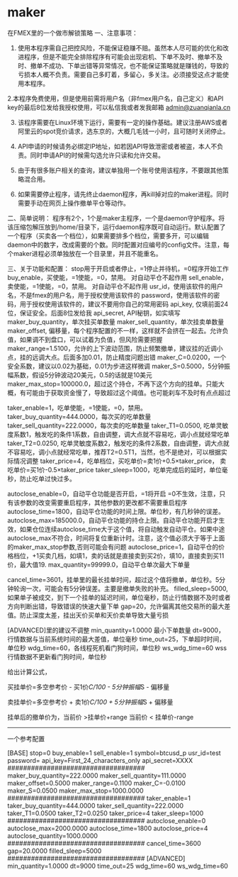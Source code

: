 # maker
在FMEX里的一个做市解锁策略
一、注意事项：
1. 使用本程序需自己把控风险，不能保证稳赚不赔。虽然本人尽可能的优化和改进程序，但是不能完全排除程序有可能会出现宕机、下单不及时、撤单不及时、撤单不成功、下单出错等异常情况，也不能保证策略就是赚钱的，导致的亏损本人概不负责。需要自己多盯着，多留心，多关注。必须接受这点才能使用本程序。

2.本程序免费使用，但是使用前需将用户名（非fmex用户名，自己定义）和API key的最后8位发给我授权使用，可以私信我或者发我邮箱 admin@zuanqianla.cn

3. 该程序需要在Linux环境下运行，需要有一定的操作基础。建议注册AWS或者阿里云的spot竞价请求，选东京的，大概几毛钱一小时，且可随时关闭停止。

4. API申请的时候请务必绑定IP地址，如若因API导致泄密或者被盗，本人不负责。同时申请API的时候需勾选允许只读和允许交易。

5. 由于有很多账户相关的查询，建议单独用一个账号使用该程序，不要跟其他策略混合用。

6. 如果需要停止程序，请先终止daemon程序，再kill掉对应的maker进程。同时需要手动在网页上操作撤单平仓等动作。

二、简单说明：
程序有2个，1个是maker主程序，一个是daemon守护程序。将该压缩包解压放到/home/目录下，运行daemon程序既可自动运行。默认配置了一个程序（买卖各一个档位），如果需要排多个档位，需要多开，可以编辑daemon中的数字，改成需要的个数。同时配置对应编号的config文件。注意，每个maker进程必须单独放在一个目录里，并且不能重名。


三、关于功能和配置：
stop用于开启或者停止，=1停止并待机，=0程序开始工作
buy_enable，买使能，=1使能，=0，禁用。  对自动平仓不起作用
sell_enable，卖使能，=1使能，=0，禁用。  对自动平仓不起作用
usr_id，使用该软件的用户名，不是fmex的用户名，用于授权使用该软件的
password，使用该软件的密码，用于授权使用该软件的，建议不要用你自己的常用密码
api_key, 仅填前面24位，保证安全。后面8位发给我
api_secret, API秘钥，如实填写
maker_buy_quantity，单次挂买单数量
maker_sell_quantity，单次挂卖单数量
maker_offset, 偏移量，每个程序配置的不一样，这样就不会挤在一起去。允许负值，如果调不到盘口，可以试着为负值，但风险需要把握
maker_range=1.5100，允许的上下波动范围，防止频繁撤单，建议挂的近调小点，挂的远调大点。后面多加0.01，防止精度问题出错 
maker_C=0.0200，一个安全系数，建议以0.02为基础，0.01为步进这样微调
maker_S=0.5000，5分钟振幅系数，假设5分钟波动20美元，0.5的话就是10美元
maker_max_stop=100000.0，超过这个持仓，不再下这个方向的挂单。只能大概，有可能由于获取资金慢了，导致超过这个阈值。也可能刹车不及时有点点超过

taker_enable=1，吃单使能，=1使能，=0，禁用。
taker_buy_quantity=444.0000，每次买的吃单数量
taker_sell_quantity=222.0000，每次卖的吃单数量
taker_T1=0.0500, 吃单灵敏度系数1，触发吃的条件1系数，自由调整，调大点就不容易吃，调小点就经常吃单
taker_T2=0.0250, 吃单灵敏度系数2，触发吃的条件2系数，自由调整，调大点就不容易吃，调小点就经常吃单，推荐T2=0.5T1，当然，也不是绝对，可以根据实际情况调整
taker_price=4，吃单档位，买吃单价=卖1价+0.5×taker_price， 卖吃单价=买1价-0.5×taker_price
taker_sleep=1000，吃单完成后的延时，单位毫秒，防止吃单过快过多。

autoclose_enable=0，自动平仓功能是否开启，=1将开启 =0不生效，注意，只有该参数的改变需要重启程序，其他参数的更改都不需要重启程序
autoclose_time=1800，自动平仓功能的时间上限。单位秒，有几秒钟的误差。
autoclose_max=185000.0，自动平仓功能的持仓上限。自动平仓功能开启才生效，如果仓位连续autoclose_time大于这个值，将自动触发自动平仓。如果中途autoclose_max不符合，时间将复位重新计时。注意，这个值必须大于等于上面的maker_max_stop参数,否则可能会有问题
autoclose_price=1，自动平仓的价格档位，+1买卖几档，如填1，卖的话就是直接卖到买2价，填10，直接卖到买11价，最大值19.
max_quantity=99999.0，自动平仓单次最大下单量

cancel_time=3601，挂单里的最长挂单时间，超过这个值将撤单，单位秒。5分钟轮询一次，可能会有5分钟误差。主要是撤单失败的补充。
filled_sleep=5000, 如果单子被成交，到下一个挂单的延迟时间，单位毫秒，防止行情数据不及时或者方向判断出错，导致错误的快速大量下单
gap=20，允许偏离其他交易所的最大差值。防止深度太差，挂出天价买单和天价卖单导致大量亏损


[ADVANCED]里的建议不调整
min_quantity=1.0000 最小下单数量
dt=9000，行情数据与当前系统时间的最大差值，单位毫秒
time_out=25，下单超时时间，单位秒
wdg_time=60，各线程死机看门狗时间，单位秒
ws_wdg_time=60 wss行情数据不更新看门狗时间，单位秒



给出计算公式，

买挂单价=多空参考价 - 买1价*C/100 - 5分钟振幅*S - 偏移量  

卖挂单价=多空参考价 + 卖1价*C/100 + 5分钟振幅*S + 偏移量

挂单后的撤单价为，当前价 >挂单价+range  当前价 < 挂单价-range

----------------------------------------------------------------------------------
一个参考配置

[BASE]
stop=0
buy_enable=1
sell_enable=1
symbol=btcusd_p
usr_id=test
password=
api_key=First_24_characters_only
api_secret=XXXX
###################################
maker_buy_quantity=222.0000
maker_sell_quantity=111.0000
maker_offset=0.5000
maker_range=0.1100
maker_C=-0.0100
maker_S=0.0500
maker_max_stop=1000.0000
###################################
taker_enable=1
taker_buy_quantity=444.0000
taker_sell_quantity=222.0000
taker_T1=0.0500
taker_T2=0.0250
taker_price=4
taker_sleep=1000
###################################
autoclose_enable=0
autoclose_max=2000.0000
autoclose_time=1800
autoclose_price=4
autoclose_quantity=1000.0000
###################################
cancel_time=3600
gap=20.0000
filled_sleep=5000
###################################
[ADVANCED]
min_quantity=1.0000
dt=9000
time_out=25
wdg_time=60
ws_wdg_time=60





